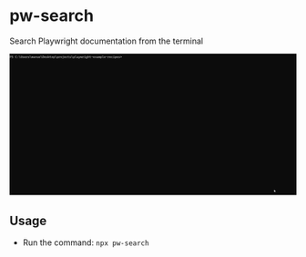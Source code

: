 # pw-search

Search Playwright documentation from the terminal

![pw-search in action](images/pw-search.gif)

## Usage

- Run the command: `npx pw-search`